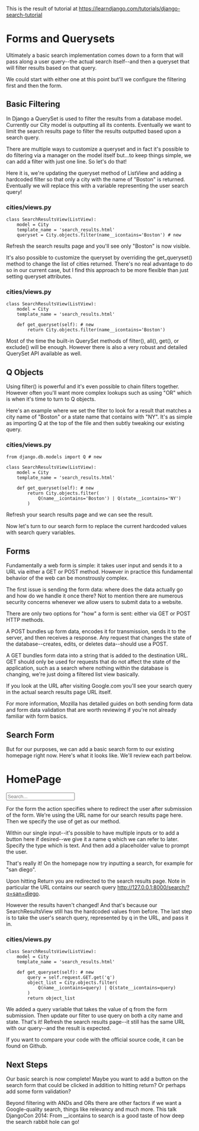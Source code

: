 This is the result of tutorial at https://learndjango.com/tutorials/django-search-tutorial

# Forms and Querysets
Ultimately a basic search implementation comes down to a form that will pass along a user query--the actual search itself--and then a queryset that will filter results based on that query.

We could start with either one at this point but'll we configure the filtering first and then the form.

## Basic Filtering
In Django a QuerySet is used to filter the results from a database model. Currently our City model is outputting all its contents. Eventually we want to limit the search results page to filter the results outputted based upon a search query.

There are multiple ways to customize a queryset and in fact it's possible to do filtering via a manager on the model itself but...to keep things simple, we can add a filter with just one line. So let's do that!

Here it is, we're updating the queryset method of ListView and adding a hardcoded filter so that only a city with the name of "Boston" is returned. Eventually we will replace this with a variable representing the user search query!

### cities/views.py
    class SearchResultsView(ListView):
        model = City
        template_name = 'search_results.html'
        queryset = City.objects.filter(name__icontains='Boston') # new
Refresh the search results page and you'll see only "Boston" is now visible.

It's also possible to customize the queryset by overriding the get_queryset() method to change the list of cities returned. There's no real advantage to do so in our current case, but I find this approach to be more flexible than just setting queryset attributes.

### cities/views.py

    class SearchResultsView(ListView):
        model = City
        template_name = 'search_results.html'

        def get_queryset(self): # new
            return City.objects.filter(name__icontains='Boston')

Most of the time the built-in QuerySet methods of filter(), all(), get(), or exclude() will be enough. However there is also a very robust and detailed QuerySet API available as well.

## Q Objects
Using filter() is powerful and it's even possible to chain filters together. However often you'll want more complex lookups such as using "OR" which is when it's time to turn to Q objects.

Here's an example where we set the filter to look for a result that matches a city name of "Boston" or a state name that contains with "NY". It's as simple as importing Q at the top of the file and then subtly tweaking our existing query.

### cities/views.py
    from django.db.models import Q # new

    class SearchResultsView(ListView):
        model = City
        template_name = 'search_results.html'

        def get_queryset(self): # new
            return City.objects.filter(
                Q(name__icontains='Boston') | Q(state__icontains='NY')
            )
Refresh your search results page and we can see the result.

Now let's turn to our search form to replace the current hardcoded values with search query variables.

## Forms
Fundamentally a web form is simple: it takes user input and sends it to a URL via either a GET or POST method. However in practice this fundamental behavior of the web can be monstrously complex.

The first issue is sending the form data: where does the data actually go and how do we handle it once there? Not to mention there are numerous security concerns whenever we allow users to submit data to a website.

There are only two options for "how" a form is sent: either via GET or POST HTTP methods.

A POST bundles up form data, encodes it for transmission, sends it to the server, and then receives a response. Any request that changes the state of the database--creates, edits, or deletes data--should use a POST.

A GET bundles form data into a string that is added to the destination URL. GET should only be used for requests that do not affect the state of the application, such as a search where nothing within the database is changing, we're just doing a filtered list view basically.

If you look at the URL after visiting Google.com you'll see your search query in the actual search results page URL itself.

For more information, Mozilla has detailed guides on both sending form data and form data validation that are worth reviewing if you're not already familiar with form basics.

## Search Form
But for our purposes, we can add a basic search form to our existing homepage right now. Here's what it looks like. We'll review each part below.

<!-- templates/home.html -->
<h1>HomePage</h1>

<form action="{% url 'search_results' %}" method="get">
  <input name="q" type="text" placeholder="Search...">
</form>
For the form the action specifies where to redirect the user after submission of the form. We're using the URL name for our search results page here. Then we specify the use of get as our method.

Within our single input--it's possible to have multiple inputs or to add a button here if desired--we give it a name q which we can refer to later. Specify the type which is text. And then add a placeholder value to prompt the user.

That's really it! On the homepage now try inputting a search, for example for "san diego".

Upon hitting Return you are redirected to the search results page. Note in particular the URL contains our search query http://127.0.0.1:8000/search/?q=san+diego.

However the results haven't changed! And that's because our SearchResultsView still has the hardcoded values from before. The last step is to take the user's search query, represented by q in the URL, and pass it in.

### cities/views.py


    class SearchResultsView(ListView):
        model = City
        template_name = 'search_results.html'

        def get_queryset(self): # new
            query = self.request.GET.get('q')
            object_list = City.objects.filter(
                Q(name__icontains=query) | Q(state__icontains=query)
            )
            return object_list
We added a query variable that takes the value of q from the form submission. Then update our filter to use query on both a city name and state. That's it! Refresh the search results page--it still has the same URL with our query--and the result is expected.



If you want to compare your code with the official source code, it can be found on Github.

## Next Steps
Our basic search is now complete! Maybe you want to add a button on the search form that could be clicked in addition to hitting return? Or perhaps add some form validation?

Beyond filtering with ANDs and ORs there are other factors if we want a Google-quality search, things like relevancy and much more. This talk DjangoCon 2014: From __icontains to search is a good taste of how deep the search rabbit hole can go!